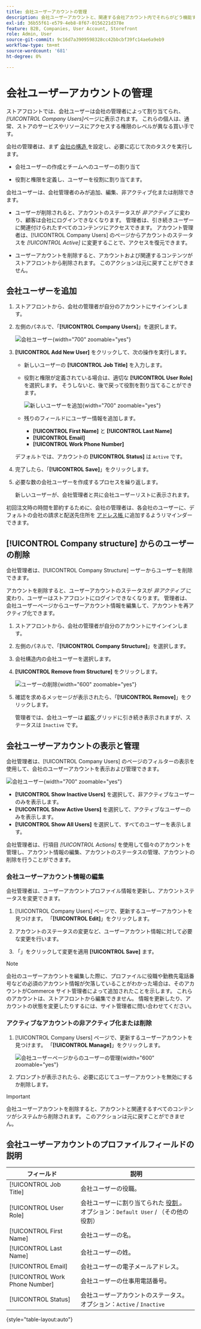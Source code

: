 ```yaml
---
title: 会社ユーザーアカウントの管理
description: 会社ユーザーアカウントと、関連する会社アカウント内でそれらがどう機能するかについて説明します。
exl-id: 36b55f61-e579-4eb8-8f67-0156221d378e
feature: B2B, Companies, User Account, Storefront
role: Admin, User
source-git-commit: 9c16d7a3909598328cc42bbcbf39fc14ae6a9eb9
workflow-type: tm+mt
source-wordcount: '681'
ht-degree: 0%

---
```


# 会社ユーザーアカウントの管理

ストアフロントでは、会社ユーザーは会社の管理者によって割り当てられ、_[!UICONTROL Company Users]_&#x200B;ページに表示されます。 これらの個人は、通常、ストアのサービスやリソースにアクセスする権限のレベルが異なる買い手です。

会社の管理者は、まず [ 会社の構造 ](account-company-structure.md) を設定し、必要に応じて次のタスクを実行します。

- 会社ユーザーの作成とチームへのユーザーの割り当て

- 役割と権限を定義し、ユーザーを役割に割り当てます。

会社ユーザーは、会社管理者のみが追加、編集、非アクティブ化または削除できます。

- ユーザーが削除されると、アカウントのステータスが *非アクティブ* に変わり、顧客は会社にログインできなくなります。 管理者は、引き続きユーザーに関連付けられたすべてのコンテンツにアクセスできます。 アカウント管理者は、[!UICONTROL Company Users] のページからアカウントのステータスを *[!UICONTROL Active]* に変更することで、アクセスを復元できます。

- ユーザーアカウントを削除すると、アカウントおよび関連するコンテンツがストアフロントから削除されます。 このアクションは元に戻すことができません。

## 会社ユーザーを追加

1. ストアフロントから、会社の管理者が自分のアカウントにサインインします。

1. 左側のパネルで、「**[!UICONTROL Company Users]**」を選択します。

   ![ 会社ユーザー ](./assets/company-users-list-storefront.png){width="700" zoomable="yes"}

1. **[!UICONTROL Add New User]** をクリックして、次の操作を実行します。

   - 新しいユーザーの **[!UICONTROL Job Title]** を入力します。

   - 役割と権限が定義されている場合は、適切な **[!UICONTROL User Role]** を選択します。 そうしないと、後で戻って役割を割り当てることができます。

     ![ 新しいユーザーを追加 ](./assets/company-structure-users-add.png){width="700" zoomable="yes"}

   - 残りのフィールドにユーザー情報を追加します。
      - **[!UICONTROL First Name]** と **[!UICONTROL Last Name]**
      - **[!UICONTROL Email]**
      - **[!UICONTROL Work Phone Number]**

   デフォルトでは、アカウントの **[!UICONTROL Status]** は `Active` です。

1. 完了したら、「**[!UICONTROL Save]**」をクリックします。

1. 必要な数の会社ユーザーを作成するプロセスを繰り返します。

   新しいユーザーが、会社管理者と共に会社ユーザーリストに表示されます。

初回注文時の時間を節約するために、会社の管理者は、各会社のユーザーに、デフォルトの会社の請求と配送先住所を [ アドレス帳 ](../customers/account-dashboard-address-book.md) に追加するようリマインダーできます。

## [!UICONTROL Company structure] からのユーザーの削除

会社管理者は、[!UICONTROL Company Structure] ーザーからユーザーを削除できます。

アカウントを削除すると、ユーザーアカウントのステータスが *非アクティブ* に変わり、ユーザーはストアフロントにログインできなくなります。
管理者は、会社ユーザーページからユーザーアカウント情報を編集して、アカウントを再アクティブ化できます。

1. ストアフロントから、会社の管理者が自分のアカウントにサインインします。

1. 左側のパネルで、「**[!UICONTROL Company Structure]**」を選択します。

1. 会社構造内の会社ユーザーを選択します。

1. **[!UICONTROL Remove from Structure]** をクリックします。

   ![ ユーザーの削除 ](./assets/company-structure-delete-user.png){width="600" zoomable="yes"}

1. 確認を求めるメッセージが表示されたら、「**[!UICONTROL Remove]**」をクリックします。

   管理者では、会社ユーザーは [ 顧客 ](../customers/customers-all.md) グリッドに引き続き表示されますが、ステータスは `Inactive` です。

## 会社ユーザーアカウントの表示と管理

会社管理者は、[!UICONTROL Company Users] のページのフィルターの表示を使用して、会社のユーザーアカウントを表示および管理できます。

![ 会社ユーザー ](./assets/company-users-list-storefront.png){width="700" zoomable="yes"}

- **[!UICONTROL Show Inactive Users]** を選択して、非アクティブなユーザーのみを表示します。
- **[!UICONTROL Show Active Users]** を選択して、アクティブなユーザーのみを表示します。
- **[!UICONTROL Show All Users]** を選択して、すべてのユーザーを表示します。

会社管理者は、行項目 *[!UICONTROL Actions]* を使用して個々のアカウントを管理し、アカウント情報の編集、アカウントのステータスの管理、アカウントの削除を行うことができます。

### 会社ユーザーアカウント情報の編集

会社管理者は、ユーザーアカウントプロファイル情報を更新し、アカウントステータスを変更できます。

1. [!UICONTROL Company Users] ページで、更新するユーザーアカウントを見つけます。 「**[!UICONTROL Edit]**」をクリックします。

1. アカウントのステータスの変更など、ユーザーアカウント情報に対して必要な変更を行います。

1. 「」をクリックして変更を適用 **[!UICONTROL Save]** ます。

>[!NOTE]
>
>会社のユーザーアカウントを編集した際に、プロファイルに役職や勤務先電話番号などの必須のアカウント情報が欠落していることがわかった場合は、そのアカウントがCommerce サイト管理者によって追加されたことを示します。 これらのアカウントは、ストアフロントから編集できません。 情報を更新したり、アカウントの状態を変更したりするには、サイト管理者に問い合わせてください。

### アクティブなアカウントの非アクティブ化または削除

1. [!UICONTROL Company Users] ページで、更新するユーザーアカウントを見つけます。 「**[!UICONTROL Manage]**」をクリックします。

   ![ 会社ユーザーページからのユーザーの管理 ](./assets/company-users-manage-storefront.png){width="600" zoomable="yes"}

1. プロンプトが表示されたら、必要に応じてユーザーアカウントを無効にするか削除します。

>[!IMPORTANT]
>
>会社ユーザーアカウントを削除すると、アカウントと関連するすべてのコンテンツがシステムから削除されます。 このアクションは元に戻すことができません。

## 会社ユーザーアカウントのプロファイルフィールドの説明

| フィールド | 説明 |
|--------------------------------|---------------|
| [!UICONTROL Job Title] | 会社ユーザーの役職。 |
| [!UICONTROL User Role] | 会社ユーザーに割り当てられた [ 役割 ](account-company-roles-permissions.md)。 オプション：`Default User` / （その他の役割） |
| [!UICONTROL First Name] | 会社ユーザーの名。 |
| [!UICONTROL Last Name] | 会社ユーザーの姓。 |
| [!UICONTROL Email] | 会社ユーザーの電子メールアドレス。 |
| [!UICONTROL Work Phone Number] | 会社ユーザーの仕事用電話番号。 |
| [!UICONTROL Status] | 会社ユーザーアカウントのステータス。 オプション：`Active` / `Inactive` |

{style="table-layout:auto"}
